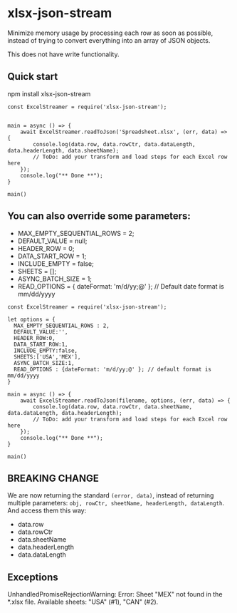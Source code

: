 # xlsx-json-stream

Minimize memory usage by processing each row as soon as possible, instead of trying to convert everything into an array of JSON objects.

This does not have write functionality.

## Quick start

npm install xlsx-json-stream

````
const ExcelStreamer = require('xlsx-json-stream');


main = async () => {
    await ExcelStreamer.readToJson('Spreadsheet.xlsx', (err, data) => {
        console.log(data.row, data.rowCtr, data.dataLength, data.headerLength, data.sheetName);
        // ToDo: add your transform and load steps for each Excel row here
    });
    console.log("** Done **");
}

main()
````

## You can also override some parameters:

- MAX_EMPTY_SEQUENTIAL_ROWS = 2;
- DEFAULT_VALUE = null;
- HEADER_ROW = 0;
- DATA_START_ROW = 1;
- INCLUDE_EMPTY = false;
- SHEETS = [];
- ASYNC_BATCH_SIZE = 1;
- READ_OPTIONS = { dateFormat: 'm/d/yy;@' }; // Default date format is mm/dd/yyyy



````
const ExcelStreamer = require('xlsx-json-stream');

let options = {
  MAX_EMPTY_SEQUENTIAL_ROWS : 2,
  DEFAULT_VALUE:'',
  HEADER_ROW:0,
  DATA_START_ROW:1,
  INCLUDE_EMPTY:false,
  SHEETS:['USA','MEX'],
  ASYNC_BATCH_SIZE:1,
  READ_OPTIONS : {dateFormat: 'm/d/yy;@' }; // default format is mm/dd/yyyy
}

main = async () => {
    await ExcelStreamer.readToJson(filename, options, (err, data) => {
        console.log(data.row, data.rowCtr, data.sheetName, data.dataLength, data.headerLength);
        // ToDo: add your transform and load steps for each Excel row here
    });
    console.log("** Done **");
}

main()
````

## BREAKING CHANGE
We are now returning the standard `(error, data)`, instead of returning multiple parameters: `obj, rowCtr, sheetName, headerLength, dataLength`.  And access them this way:
 - data.row
 - data.rowCtr
 - data.sheetName
 - data.headerLength 
 - data.dataLength


## Exceptions

UnhandledPromiseRejectionWarning: Error: Sheet "MEX" not found in the *.xlsx file. Available sheets: "USA" (#1), "CAN" (#2).